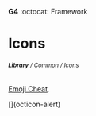 __G4__ :octocat: Framework   
# Icons
###### <sub>**Library** / Common / Icons</sub>

  
[Emoji Cheat](http://www.emoji-cheat-sheet.com). 



<link rel="stylesheet" href="https://octicons.github.com/components/octicons/octicons/octicons.css>
<span class="octicon octicon-flame"></span>
[](octicon-alert)
